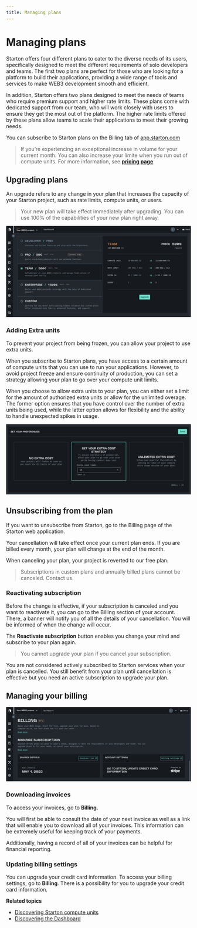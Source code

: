 ```yaml
---
title: Managing plans
---
```



# Managing plans

Starton offers four different plans to cater to the diverse needs of its users, specifically designed to meet the different requirements of solo developers and teams. The first two plans are perfect for those who are looking for a platform to build their applications, providing a wide range of tools and services to make WEB3 development smooth and efficient.

In addition, Starton offers two plans designed to meet the needs of teams who require premium support and higher rate limits. These plans come with dedicated support from our team, who will work closely with users to ensure they get the most out of the platform. The higher rate limits offered by these plans allow teams to scale their applications to meet their growing needs.

You can subscribe to Starton plans on the Billing tab of [app.starton.com](https://app.starton.com/projects/default/billing)

> If you’re experiencing an exceptional increase in volume for your current month. You can also increase your limite when you run out of compute units. For more information, see **[pricing page](https://www.starton.io/pricing)**.



## Upgrading plans

An upgrade refers to any change in your plan that increases the capacity of your Starton project, such as rate limits, compute units, or users.

> Your new plan will take effect immediately after upgrading. You can use 100% of the capabilities of your new plan right away.
>

![Upgrading plans](src/upgrading-plans.png)

### Adding Extra units

To prevent your project from being frozen, you can allow your project to use extra units.

When you subscribe to Starton plans, you have access to a certain amount of compute units that you can use to run your applications. However, to avoid project freeze and ensure continuity of production, you can set a strategy allowing your plan to go over your compute unit limits.

When you choose to allow extra units to your plan, you can either set a limit for the amount of authorized extra units or allow for the unlimited overage. The former option ensures that you have control over the number of extra units being used, while the latter option allows for flexibility and the ability to handle unexpected spikes in usage.

![Extra units](src/extra-units.png)

## Unsubscribing from the plan

If you want to unsubscribe from Starton,  go to the Billing page of the Starton web application.

Your cancellation will take effect once your current plan ends. If you are billed every month, your plan will change at the end of the month.

When canceling your plan, your project is reverted to our free plan.

> Subscriptions in custom plans and annually billed plans cannot be canceled. Contact us.
>

### Reactivating subscription

Before the change is effective, if your subscription is canceled and you want to reactivate it, you can go to the Billing section of your account. There, a banner will notify you of all the details of your cancellation. You will be informed of when the change will occur.

The **Reactivate subscription** button enables you change your mind and subscribe to your plan again.

> You cannot upgrade your plan if you cancel your subscription.

You are not considered actively subscribed to Starton services when your plan is cancelled. You still benefit from  your plan until cancellation is effective but you need an active subscription to upgrade your plan.
>

## Managing your billing

![Invoices and settings](src/invoices-settings.png)

### Downloading invoices

To access your invoices, go to **Billing.**

You will first be able to consult the date of your next invoice as well as a link that will enable you to download all of your invoices. This information can be extremely useful for keeping track of your payments.

Additionally, having a record of all of your invoices can be helpful for financial reporting.

### Updating billing settings

You can upgrade your credit card information.
To access your billing settings, go to **Billing**.
There is a possibility for you to upgrade your credit card information.

**Related topics**

- [Discovering Starton compute units](/docs/Dashboard/compute-units)
- [Discovering the Dashboard](/docs/Dashboard/)